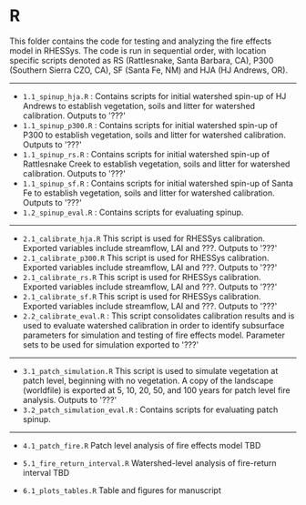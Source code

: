 # R

This folder contains the code for testing and analyzing the fire effects model in RHESSys. The code is run in sequential order, with location specific scripts denoted as RS (Rattlesnake, Santa Barbara, CA), P300 (Southern Sierra CZO, CA), SF (Santa Fe, NM) and HJA (HJ Andrews, OR).

---

* `1.1_spinup_hja.R` : Contains scripts for initial watershed spin-up of HJ Andrews to establish vegetation, soils and litter for watershed calibration. Outputs to '???'
* `1.1_spinup_p300.R` : Contains scripts for initial watershed spin-up of P300 to establish vegetation, soils and litter for watershed calibration. Outputs to '???'
* `1.1_spinup_rs.R` : Contains scripts for initial watershed spin-up of Rattlesnake Creek to establish vegetation, soils and litter for watershed calibration. Outputs to '???'
* `1.1_spinup_sf.R` : Contains scripts for initial watershed spin-up of Santa Fe to establish vegetation, soils and litter for watershed calibration. Outputs to '???'
* `1.2_spinup_eval.R` : Contains scripts for evaluating spinup.

---

* `2.1_calibrate_hja.R` This script is used for RHESSys calibration. Exported variables include streamflow, LAI and ???. Outputs to '???'
* `2.1_calibrate_p300.R` This script is used for RHESSys calibration. Exported variables include streamflow, LAI and ???. Outputs to '???'
* `2.1_calibrate_rs.R` This script is used for RHESSys calibration. Exported variables include streamflow, LAI and ???. Outputs to '???'
* `2.1_calibrate_sf.R` This script is used for RHESSys calibration. Exported variables include streamflow, LAI and ???. Outputs to '???'
* `2.2_calibrate_eval.R` : This script consolidates calibration results and is used to evaluate watershed calibration in order to identify subsurface parameters for simulation and testing of fire effects model. Parameter sets to be used for simulation exported to '???'

---

* `3.1_patch_simulation.R` This script is used to simulate vegetation at patch level, beginning with no vegetation. A copy of the landscape (worldfile) is exported at 5, 10, 20, 50, and 100 years for patch level fire analysis. Outputs to '???'
* `3.2_patch_simulation_eval.R` : Contains scripts for evaluating patch spinup.

---

* `4.1_patch_fire.R` Patch level analysis of fire effects model TBD

* `5.1_fire_return_interval.R` Watershed-level analysis of fire-return interval TBD

* `6.1_plots_tables.R` Table and figures for manuscript

